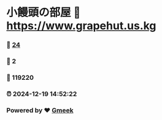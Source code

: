 # 小饅頭の部屋 :link: https://www.grapehut.us.kg 
### :page_facing_up: [24](https://www.grapehut.us.kg/tag.html) 
### :speech_balloon: 2 
### :hibiscus: 119220 
### :alarm_clock: 2024-12-19 14:52:22 
### Powered by :heart: [Gmeek](https://github.com/Meekdai/Gmeek)
